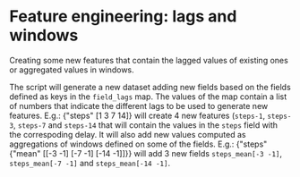 # Feature engineering: lags and windows

Creating some new features that contain the lagged values of existing ones or
aggregated values in windows.

The script will generate a new dataset adding new fields based on the fields
defined as keys in the `field_lags` map. The values of the map contain a list
of numbers that indicate the different lags to be used to generate new features.
E.g.: {"steps" [1 3 7 14]} will create 4 new features (`steps-1`, `steps-3`,
`steps-7` and `steps-14` that will contain the values in the `steps` 
field with the correspoding delay. It will also add new values computed as
aggregations of windows defined on some of the fields. E.g.: {"steps"
{"mean" [[-3 -1] [-7 -1] [-14 -1]]}} will add 3 new fields `steps_mean[-3 -1]`,
`steps_mean[-7 -1]` and `steps_mean[-14 -1]`.


